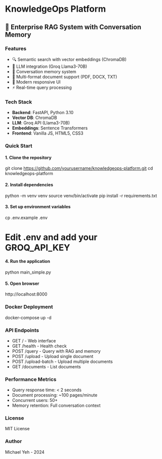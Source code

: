 # KnowledgeOps Platform

## 🚀 Enterprise RAG System with Conversation Memory

### Features
- 🔍 Semantic search with vector embeddings (ChromaDB)
- 🤖 LLM integration (Groq Llama3-70B)
- 💭 Conversation memory system
- 📄 Multi-format document support (PDF, DOCX, TXT)
- 🎨 Modern responsive UI
- ⚡ Real-time query processing

### Tech Stack
- **Backend**: FastAPI, Python 3.10
- **Vector DB**: ChromaDB
- **LLM**: Groq API (Llama3-70B)
- **Embeddings**: Sentence Transformers
- **Frontend**: Vanilla JS, HTML5, CSS3

### Quick Start

#### 1. Clone the repository
git clone https://github.com/yourusername/knowledgeops-platform.git
cd knowledgeops-platform

#### 2. Install dependencies
python -m venv venv
source venv/bin/activate
pip install -r requirements.txt

#### 3. Set up environment variables
cp .env.example .env
# Edit .env and add your GROQ_API_KEY

#### 4. Run the application
python main_simple.py

#### 5. Open browser
http://localhost:8000

### Docker Deployment
docker-compose up -d

### API Endpoints
- GET / - Web interface
- GET /health - Health check
- POST /query - Query with RAG and memory
- POST /upload - Upload single document
- POST /upload-batch - Upload multiple documents
- GET /documents - List documents

### Performance Metrics
- Query response time: < 2 seconds
- Document processing: ~100 pages/minute
- Concurrent users: 50+
- Memory retention: Full conversation context

### License
MIT License

### Author
Michael Yeh - 2024
